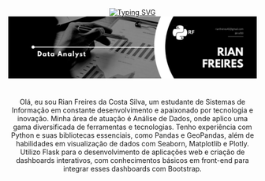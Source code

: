 <div align="center">
  <a href="https://git.io/typing-svg">
    <img src="https://readme-typing-svg.demolab.com?font=Fira+Code&weight=500&size=22&pause=1000&color=fff&center=true&vCenter=true&random=false&width=524&lines=%E2%8A%B9+Welcome+to+my+profile!+%CB%99%E1%B5%95%CB%99+%E2%8A%B9+" alt="Typing SVG">
  </a>
</div>

<img align="center" alt="" src="logo Rian.jpg">

#
<p align="center">Olá, eu sou Rian Freires da Costa Silva, um estudante de Sistemas de Informação em constante desenvolvimento e apaixonado por tecnologia e inovação. Minha área de atuação é Análise de Dados, onde aplico uma gama diversificada de ferramentas e tecnologias. Tenho experiência com Python e suas bibliotecas essenciais, como Pandas e GeoPandas, além de habilidades em visualização de dados com Seaborn, Matplotlib e Plotly. Utilizo Flask para o desenvolvimento de aplicações web e criação de dashboards interativos, com conhecimentos básicos em front-end para integrar esses dashboards com Bootstrap.</p>
